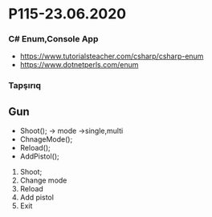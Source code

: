 # P115-23.06.2020

### C# Enum,Console App

- https://www.tutorialsteacher.com/csharp/csharp-enum
- https://www.dotnetperls.com/enum

### Tapşırıq
 ## Gun

 - Shoot(); -> mode ->single,multi
 - ChnageMode(); 
 - Reload();
 - AddPistol();

 1. Shoot;
 2. Change mode
 3. Reload
 4. Add pistol
 0. Exit
